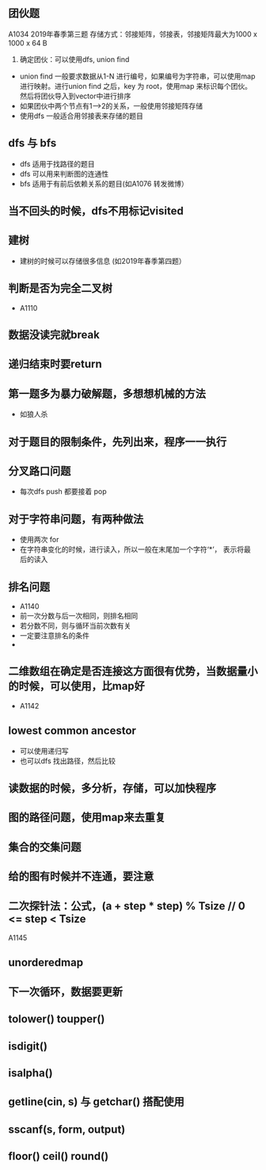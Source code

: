 ## 团伙题 
A1034 
2019年春季第三题
存储方式：邻接矩阵，邻接表，邻接矩阵最大为1000 x 1000 x 64 B
1. 确定团伙：可以使用dfs, union find
- union find 一般要求数据从1-N 进行编号，如果编号为字符串，可以使用map进行映射。进行union find 之后，key 为 root，使用map 来标识每个团伙。然后将团伙导入到vector中进行排序
- 如果团伙中两个节点有1-->2的关系，一般使用邻接矩阵存储
-  使用dfs 一般适合用邻接表来存储的题目

## dfs 与 bfs 
- dfs 适用于找路径的题目
- dfs 可以用来判断图的连通性
- bfs 适用于有前后依赖关系的题目(如A1076 转发微博）

## 当不回头的时候，dfs不用标记visited
## 建树
- 建树的时候可以存储很多信息 (如2019年春季第四题）

## 判断是否为完全二叉树
- A1110

## 数据没读完就break

## 递归结束时要return
## 第一题多为暴力破解题，多想想机械的方法
- 如狼人杀
## 对于题目的限制条件，先列出来，程序一一执行
## 分叉路口问题
- 每次dfs push 都要接着 pop

## 对于字符串问题，有两种做法
- 使用两次 for
- 在字符串变化的时候，进行读入，所以一般在末尾加一个字符‘*’， 表示将最后的读入

## 排名问题
- A1140
- 前一次分数与后一次相同，则排名相同
- 若分数不同，则与循环当前次数有关
-  一定要注意排名的条件
- 
## 二维数组在确定是否连接这方面很有优势，当数据量小的时候，可以使用，比map好
- A1142

## lowest common ancestor
- 可以使用递归写
- 也可以dfs 找出路径，然后比较

## 读数据的时候，多分析，存储，可以加快程序

## 图的路径问题，使用map来去重复
## 集合的交集问题
## 给的图有时候并不连通，要注意
## 二次探针法：公式，(a + step * step) % Tsize // 0 <= step < Tsize
A1145
## unorderedmap
## 下一次循环，数据要更新
## 
## tolower() toupper()
## isdigit()
## isalpha()
## getline(cin, s) 与 getchar() 搭配使用
## sscanf(s, form, output)
## floor() ceil() round()

